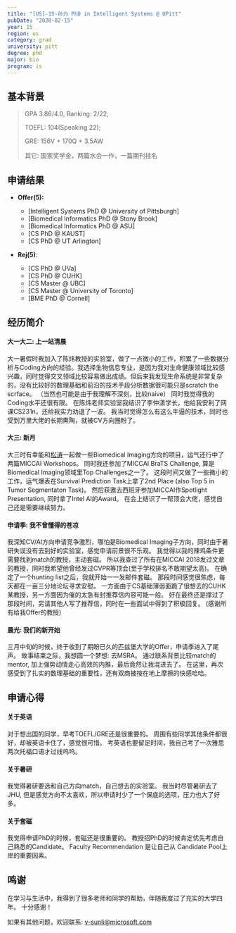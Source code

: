 ```yaml
---
title: "[US]-15-孙力 PhD in Intelligent Systems @ UPitt"
pubDate: "2020-02-15"
year: 15
region: us
category: grad
university: pitt
degree: phd
major: bio
program: is
---
```


## 基本背景

> GPA 3.86/4.0, Ranking: 2/22;
>
> TOEFL: 104\(Speaking 22\);
>
> GRE: 156V + 170Q + 3.5AW
>
> 其它: 国家奖学金，两篇水会一作，一篇期刊挂名

## 申请结果

* **Offer\(5\):**
  * \[Intelligent Systems PhD @ University of Pittsburgh\]
  * \[Biomedical Informatics PhD @ Stony Brook\]
  * \[Biomedical Informatics PhD @ ASU\]
  * \[CS PhD @ KAUST\]
  * \[CS PhD @ UT Arlington\]

* **Rej\(5\)**:
  * \[CS PhD @ UVa\]
  * \[CS PhD @ CUHK\]
  * \[CS Master @ UBC\]
  * \[CS Master @ University of Toronto\]
  * \[BME PhD @ Cornell\]

## 经历简介

#### 大一大二: 上一站清晨

  大一暑假时我加入了陈炜教授的实验室，做了一点微小的工作，积累了一些数据分析与Coding方向的经验。我选择生物信息专业，是因为我对生命健康领域比较感兴趣，同时觉得交叉领域比较容易做出成绩。但后来我发现生命系统是非常复杂的，没有比较好的数理基础和前沿的技术手段分析数据很可能只是scratch the scrface。 （当然也可能是由于我理解不深刻，比较naive） 同时我觉得我的Coding水平还很有限。 在陈炜老师实验室我结识了李仲潇学长，他给我安利了网课CS231n，还给我实力劝退了一波。 我当时觉得怎么有这么牛逼的技术，同时也受到万里大佬的长期熏陶，就被CV方向圈粉了。

#### 大三: 新月
  大三时有幸能和[松涛](个人申请总结/计算机科学与工程系/[CN]-15-章松涛.md)一起做一些Biomedical Imaging方向的项目，运气还行中了两篇MICCAI Workshops。 同时我还参加了MICCAI BraTS Challenge, 算是Biomedical Imaging领域里Top Challenges之一了。 这段时间又做了一些微小的工作，运气爆表在Survival Prediction Task上拿了2nd Place (also Top 5 in Tumor Segmentaton Task)。 然后获邀去西班牙参加MICCAI作Spotlight Presentation, 同时拿了Intel AI的Award。 在会上结识了一帮顶会大佬，感觉自己还是需要继续努力。

#### 申请季: 我不曾懂得的苍凉
  我深知CV/AI方向申请竞争激烈，哪怕是Biomedical Imaging子方向，同时由于暑研失误没有去到好的实验室，感觉申请前景很不乐观。 我觉得以我的辣鸡条件更需要找到match的教授，主动套磁。 所以我查过了所有在MICCAI 2018发过文章的教授，同时我希望他曾经发过CVPR等顶会(至于学校排名不敢期望太高)。 在确定了一个hunting list之后，我就开始一一发邮件套磁。 那段时间感觉很焦虑，每天都在一亩三分地论坛寻求安慰。 一方面由于CS基础薄弱面跪了很想去的CUHK某教授，另一方面因为催的太急有封推荐信内容可能一般。 好在最终还是撑过了那段时间，另请其他人写了推荐信，同时在一些面试中得到了积极回复。 (感谢所有给我Offer的教授)

#### 晨光: 我们的新开始
  三月中旬的时候，终于收到了期盼已久的匹兹堡大学的Offer，申请季进入了尾声。 故事结束之际，我想圆一个梦想: 去MSRA。 通过联系背景比较match的mentor, 加上强势动情走心高效的内推，最后竟然让我混进去了。 在这里，再次感受到了扎实的数理基础的重要性，还有双商被按在地上摩擦的快感哈哈。

## 申请心得
  
#### 关于英语
  对于想出国的同学，早考TOEFL/GRE还是很重要的。 周围有些同学其他条件都很好，却被英语卡住了，感觉很可惜。 考英语也要留足时间，我自己考了一次雅思两次托福口语才过线呜呜。

#### 关于暑研
  我觉得暑研要选和自己方向match，自己想去的实验室。 我当时尽管暑研去了JHU, 但是感觉方向不太喜欢，所以申请时少了一个保底的选项，压力也大了好多。

#### 关于套磁
  我觉得申请PhD的时候，套磁还是很重要的。 教授招PhD的时候肯定优先考虑自己熟悉的Candidate。 Faculty Recommendation 是让自己从 Candidate Pool上岸的重要因素。

## 鸣谢
  在学习与生活中，我得到了很多老师和同学的帮助，伴随我度过了充实的大学四年。 十分感谢！
  
  如果有其他问题，欢迎联系: v-sunli@microsoft.com
